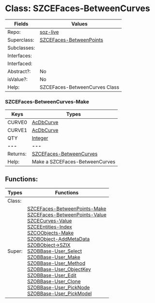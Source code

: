 
# Class:	SZCEFaces-BetweenCurves

| Fields | Values |
| --------- | --------- |
| Repo: | [soz-live](/repos/soz-live.html) |
| Superclass: | [SZCEFaces-BetweenPoints](SZCEFaces-BetweenPoints.html) |
| Subclasses: |  |
| Interfaces: |  |
| Interfaced: |  |
| Abstract?: | No |
| isValue?: | No |
| Help: | SZCEFaces-BetweenCurves Class |

### SZCEFaces-BetweenCurves-Make

| Keys | Types |
| --------- | --------- |
| CURVE0 | [AcDbCurve](AcDbCurve.html) |
| CURVE1 | [AcDbCurve](AcDbCurve.html) |
| QTY | [Integer](Integer.html) |
| **---** | **---** |
| Returns: | [SZCEFaces-BetweenCurves](SZCEFaces-BetweenCurves.html) |
| Help: | Make a SZCEFaces-BetweenCurves |


## Functions:

| Types | Functions |
| --------- | --------- |
| Class: |  |
| Super: | [SZCEFaces-BetweenPoints-Make](SZCEFaces-BetweenPoints.html) <br> [SZCEFaces-BetweenPoints-Value](SZCEFaces-BetweenPoints.html) <br> [SZCECurves-Value](SZCECurves.html) <br> [SZCEEntities-Index](SZCEEntities.html) <br> [SZCOObjects-Make](SZCOObjects.html) <br> [SZOBObject-AddMetaData](SZOBObject.html) <br> [SZOBObject->SZIX](SZOBObject.html) <br> [SZOBBase-User_Select](SZOBBase.html) <br> [SZOBBase-User_Make](SZOBBase.html) <br> [SZOBBase-User_Method](SZOBBase.html) <br> [SZOBBase-User_ObjectKey](SZOBBase.html) <br> [SZOBBase-User_Edit](SZOBBase.html) <br> [SZOBBase-User_Clone](SZOBBase.html) <br> [SZOBBase-User_PickNode](SZOBBase.html) <br> [SZOBBase-User_PickModel](SZOBBase.html) |



